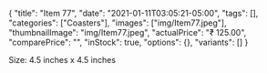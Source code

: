 {
    "title": "Item 77",
    "date": "2021-01-11T03:05:21-05:00",
    "tags": [],
    "categories": ["Coasters"],
    "images": ["img/Item77.jpeg"],
    "thumbnailImage": "img/Item77.jpeg",
    "actualPrice": "₹ 125.00",
    "comparePrice": "",
    "inStock": true,
    "options": {},
    "variants": []
}


Size: 4.5 inches x 4.5 inches